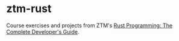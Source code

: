 # ztm-rust

Course exercises and projects from ZTM's [Rust Programming: The Complete Developer's Guide](https://zerotomastery.io/courses/learn-rust/).

